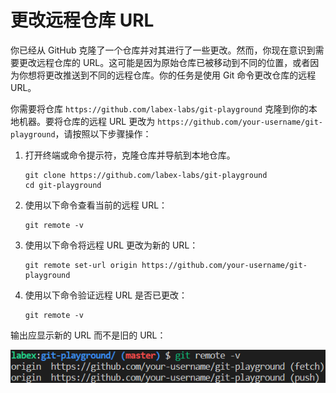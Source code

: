 # 更改远程仓库 URL

你已经从 GitHub 克隆了一个仓库并对其进行了一些更改。然而，你现在意识到需要更改远程仓库的 URL。这可能是因为原始仓库已被移动到不同的位置，或者因为你想将更改推送到不同的远程仓库。你的任务是使用 Git 命令更改仓库的远程 URL。

你需要将仓库 `https://github.com/labex-labs/git-playground` 克隆到你的本地机器。要将仓库的远程 URL 更改为 `https://github.com/your-username/git-playground`，请按照以下步骤操作：

1. 打开终端或命令提示符，克隆仓库并导航到本地仓库。
   ```
   git clone https://github.com/labex-labs/git-playground
   cd git-playground
   ```
2. 使用以下命令查看当前的远程 URL：
   ```
   git remote -v
   ```
3. 使用以下命令将远程 URL 更改为新的 URL：
   ```
   git remote set-url origin https://github.com/your-username/git-playground
   ```
4. 使用以下命令验证远程 URL 是否已更改：
   ```
   git remote -v
   ```

输出应显示新的 URL 而不是旧的 URL：

![更新后的远程 URL 输出](../assets/challenge-change-remote-url-step1-1.png)
